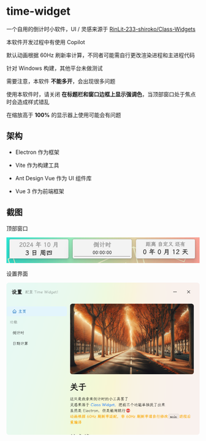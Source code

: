 # time-widget

一个自用的倒计时小软件，UI / 灵感来源于 [RinLit-233-shiroko/Class-Widgets][1]

本软件开发过程中有使用 Copilot

默认动画根据 60Hz 刷新率计算，不同者可能需自行更改渲染进程和主进程代码

针对 Windows 构建，其他平台未做测试

需要注意，本软件 **不能多开**，会出现很多问题

使用本软件时，请关闭 **在标题栏和窗口边框上显示强调色**，当顶部窗口处于焦点时会造成样式错乱

在缩放高于 **100%** 的显示器上使用可能会有问题

## 架构

- Electron 作为框架

- Vite 作为构建工具

- Ant Design Vue 作为 UI 组件库

- Vue 3 作为前端框架

## 截图

顶部窗口

![](./image/main.png)

设置界面

![](./image/settings.png)

[1]: https://github.com/RinLit-233-shiroko/Class-Widgets
